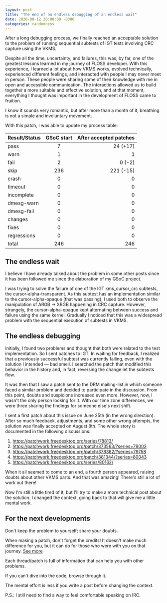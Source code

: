 ```yaml
---
layout: post
title: "The end of an endless debugging of an endless wait"
date: 2020-08-12 20:00:00 -0300
categories: randomness
--- 
```


After a long debugging process, we finally reached an acceptable solution to
the problem of running sequential subtests of IGT tests involving CRC capture
using the VKMS.

Despite all the time, uncertainty, and failures, this was, by far, one of the
greatest lessons learned in my journey of FLOSS developer. With
this experience, I learned a lot about how VKMS works, evolved technically,
experienced different feelings, and interacted with people I may never meet in
person. These people were sharing some of their knowledge with me in open and
accessible communication. The interactions allowed us to build together a more
suitable and effective solution, and at that moment, everything I thought was
important in the development of FLOSS came to fruition.

I know it sounds very romantic, but after more than a month of it, breathing
is not a simple and involuntary movement.

With this patch, I was able to update my process table:

| Result/Status    | GSoC start| After accepted patches | 
| ----------|:-------:|-------:|
|       pass|        7|24 (+17)|
|       warn|        1|1|
|       fail|        2|0 (-2)|
|       skip|      236|221 (-15)|
|      crash|        0|0|
|    timeout|        0|0|
| incomplete|        0|0|
| dmesg-warn|        0|0|
| dmesg-fail|        0|0|
|    changes|        0|0|
|      fixes|        0|0|
|regressions|        0|0|
|      total|      246|246|

## The endless wait

I believe I have already talked about the problem in some other posts since it
has been followed me since the elaboration of my GSoC project.

I was trying to solve the failure of one of the IGT kms\_cursor\_crc subtests,
the cursor-alpha-transparent. As this subtest has an implementation similar to
the cursor-alpha-opaque (that was passing), I used both to observe the
manipulation of ARGB -> XRGB happening in CRC capture. However, strangely, the
cursor-alpha-opaque kept alternating between success and failure using the same
kernel. Gradually I noticed that this was a widespread problem with the
sequential execution of subtests in VKMS.

## The endless debugging

Initially, I found two problems and thought that both were related to the test
implementation. So I sent patches to IGT. In waiting for feedback, I realized
that a previously successful subtest was currently failing, even with the
solution I intended — bad smell. I searched the patch that modified this
behavior in the history and, in fact, reversing the change let the subtests
flow.

It was then that I saw a patch sent to the DRM mailing-list in which someone
faced a similar problem and decided to participate in the discussion. From this
point, doubts and suspicions increased even more. However, now, I wasn't the
only person looking for it. With our time zone differences, we were three
sharing the findings for someone else's next shift.

I sent a first patch about this issue on June 25th (in the wrong direction).
After so much feedback, adjustments, and some other wrong attempts, the
solution was finally accepted on August 8th.  The whole story is documented in
the following discussions:

1. https://patchwork.freedesktop.org/series/78813/
2. https://patchwork.freedesktop.org/patch/373563/?series=79003
3. https://patchwork.freedesktop.org/patch/378382/?series=79758
4. https://patchwork.freedesktop.org/patch/381344/?series=80043
5. https://patchwork.freedesktop.org/series/80162/

When it all seemed to come to an end, a fourth person appeared, raising doubts
about other VKMS parts. And that was amazing! There's still a lot of work
out there!

Now I'm still a little tired of it, but I'll try to make a more technical post
about the solution. I changed the context, going back to that will give me a
little mental work.

## For the next developments

Don't keep the problem to yourself; share your doubts.

When making a patch, don't forget the credits! It doesn't make much difference
for you, but it can do for those who were with you on that journey. [See
more](https://www.kernel.org/doc/html/v4.10/process/submitting-patches.html)

Each thread/patch is full of information that can help you with other problems.

If you can't dive into the code, browse through it.

The mental effort is less if you write a post before changing the context.

P.S.: I still need to find a way to feel comfortable speaking on IRC.
